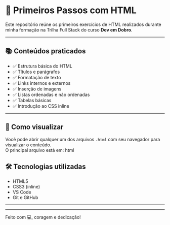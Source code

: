# 🧠 Primeiros Passos com HTML

Este repositório reúne os primeiros exercícios de HTML realizados durante minha formação na Trilha Full Stack do curso **Dev em Dobro**.

---

## 📚 Conteúdos praticados

- ✅ Estrutura básica do HTML
- ✅ Títulos e parágrafos
- ✅ Formatação de texto
- ✅ Links internos e externos
- ✅ Inserção de imagens
- ✅ Listas ordenadas e não ordenadas
- ✅ Tabelas básicas
- ✅ Introdução ao CSS inline

---

## 🚀 Como visualizar

Você pode abrir qualquer um dos arquivos `.html` com seu navegador para visualizar o conteúdo.  
O principal arquivo está em:
html

## 🛠️ Tecnologias utilizadas

- HTML5
- CSS3 (inline)
- VS Code
- Git e GitHub

---

---

Feito com 💻, coragem e dedicação!
